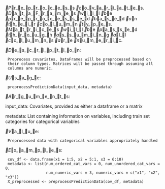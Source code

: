 _P_r_e_p_r_o_c_e_s_s _c_o_v_a_r_i_a_t_e_s. _D_a_t_a_F_r_a_m_e_s _w_i_l_l _b_e _p_r_e_p_r_o_c_e_s_s_e_d _b_a_s_e_d _o_n _t_h_e_i_r
_c_o_l_u_m_n _t_y_p_e_s. _M_a_t_r_i_c_e_s _w_i_l_l _b_e _p_a_s_s_e_d _t_h_r_o_u_g_h _a_s_s_u_m_i_n_g _a_l_l _c_o_l_u_m_n_s _a_r_e
_n_u_m_e_r_i_c.

_D_e_s_c_r_i_p_t_i_o_n:

     Preprocess covariates. DataFrames will be preprocessed based on
     their column types. Matrices will be passed through assuming all
     columns are numeric.

_U_s_a_g_e:

     preprocessPredictionData(input_data, metadata)
     
_A_r_g_u_m_e_n_t_s:

input_data: Covariates, provided as either a dataframe or a matrix

metadata: List containing information on variables, including train set
          categories for categorical variables

_V_a_l_u_e:

     Preprocessed data with categorical variables appropriately handled

_E_x_a_m_p_l_e_s:

     cov_df <- data.frame(x1 = 1:5, x2 = 5:1, x3 = 6:10)
     metadata <- list(num_ordered_cat_vars = 0, num_unordered_cat_vars = 0, 
                      num_numeric_vars = 3, numeric_vars = c("x1", "x2", "x3"))
     X_preprocessed <- preprocessPredictionData(cov_df, metadata)
     
